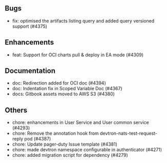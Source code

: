 ## Bugs
- fix: optimised the artifacts listing query and added query versioned support (#4375)
## Enhancements
- feat: Support for OCI charts pull & deploy in EA mode (#4309)
## Documentation
- doc: Redirection added for OCI doc (#4394)
- doc: Indentation fix in Scoped Variable Doc (#4367)
- docs: Gitbook assets moved to AWS S3 (#4380)
## Others
- chore:  enhancements in User Service and User common service (#4293)
- chore: Remove the annotation hook from devtron-nats-test-request-reply pod (#4387)
- chore: Update pager-duty Issue template (#4381)
- chore: made devtron namespace configurable in authenticator (#4271)
- chore: added migration script for dependency (#4279)
